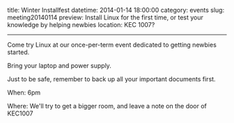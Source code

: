title: Winter Installfest
datetime: 2014-01-14 18:00:00
category: events
slug: meeting20140114
preview: Install Linux for the first time, or test your knowledge by helping newbies
location: KEC 1007?

---

Come try Linux at our once-per-term event dedicated to getting newbies
started.

Bring your laptop and power supply.

Just to be safe, remember to back up all your important documents first.


When: 6pm

Where: We'll try to get a bigger room, and leave a note on the door of KEC1007
